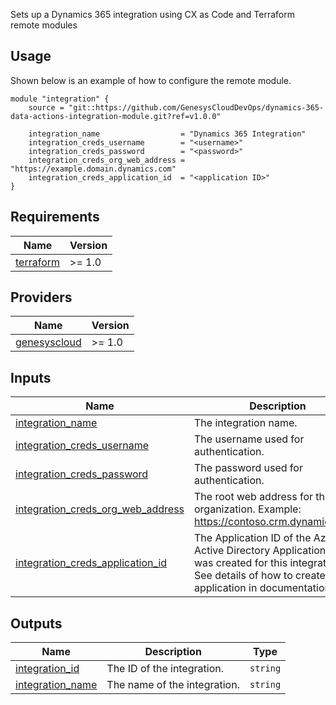 Sets up a Dynamics 365 integration using CX as Code and Terraform remote modules

## Usage

Shown below is an example of how to configure the remote module.

```hcl
module "integration" {
    source = "git::https://github.com/GenesysCloudDevOps/dynamics-365-data-actions-integration-module.git?ref=v1.0.0"

    integration_name                  = "Dynamics 365 Integration"
    integration_creds_username        = "<username>"
    integration_creds_password        = "<password>"
    integration_creds_org_web_address = "https://example.domain.dynamics.com"
    integration_creds_application_id  = "<application ID>"
}
```

## Requirements

| Name | Version |
|------|---------|
| <a name="provider_terraform"></a>[terraform](https://www.terraform.io/) | >= 1.0 |

## Providers

| Name | Version |
|------|---------|
| <a name="provider_genesyscloud"></a> [genesyscloud](https://registry.terraform.io/providers/MyPureCloud/genesyscloud/latest) | >= 1.0|

## Inputs

| Name | Description | Type | Required |
|------|-------------|------|:--------:|
| <a name="integration_name"></a> [integration_name](#integration\_\name)  | The integration name. | `string` | yes |
| <a name="integration_creds_username"></a> [integration_creds_username](#integration\_\creds\_\username)  | The username used for authentication. | `string` | yes |
| <a name="integration_creds_password"></a> [integration_creds_password](#integration\_\creds\_\password)  | The password used for authentication. | `string` | yes |
| <a name="integration_creds_org_web_address"></a> [integration_creds_org_web_address](#integration\_\creds\_\org\_\web\_\address)  | The root web address for the organization. Example: https://contoso.crm.dynamics.com. | `string` | yes |
| <a name="integration_creds_application_id"></a> [integration_creds_application_id](#integration\_\creds\_\application\_\id)  | The Application ID of the Azure Active Directory Application that was created for this integration. See details of how to create an application in documentation. | `string` | yes |

## Outputs

| Name | Description | Type | 
|------|-------------|------|
| <a name="integration_id"></a> [integration_id](#integration\_\id)  | The ID of the integration. | `string` |
| <a name="integration_name"></a> [integration_name](#integration\_\name)  | The name of the integration. | `string` | 